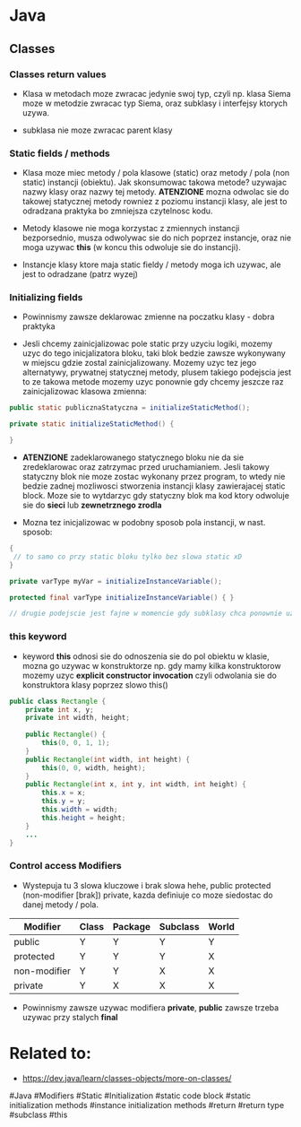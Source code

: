 # Java

## Classes

### Classes return values

* Klasa w metodach moze zwracac jedynie swoj typ, czyli np. klasa Siema moze w metodzie zwracac typ Siema, oraz subklasy i interfejsy ktorych uzywa.

* subklasa nie moze zwracac parent klasy

### Static fields / methods

* Klasa moze miec metody / pola klasowe (static) oraz metody / pola (non static) instancji (obiektu). Jak skonsumowac takowa metode? uzywajac nazwy klasy oraz nazwy tej metody. **ATENZIONE** mozna odwolac sie do takowej statycznej metody rowniez z poziomu instancji klasy, ale jest to odradzana praktyka bo zmniejsza czytelnosc kodu.

* Metody klasowe nie moga korzystac z zmiennych instancji bezporsednio, musza odwolywac sie do nich poprzez instancje, oraz nie moga uzywac **this** (w koncu this odwoluje sie do instancji).

* Instancje klasy ktore maja static fieldy / metody moga ich uzywac, ale jest to odradzane (patrz wyzej)

### Initializing fields

* Powinnismy zawsze deklarowac zmienne na poczatku klasy - dobra praktyka

* Jesli chcemy zainicjalizowac pole static przy uzyciu logiki, mozemy uzyc do tego inicjalizatora bloku, taki blok bedzie zawsze wykonywany w miejscu gdzie zostal zainicjalizowany. Mozemy uzyc tez jego alternatywy, prywatnej statycznej metody, plusem takiego podejscia jest to ze takowa metode mozemy uzyc ponownie gdy chcemy jeszcze raz zainicjalizowac klasowa zmienna:

```java
public static publicznaStatyczna = initializeStaticMethod();

private static initializeStaticMethod() {

}
```

* **ATENZIONE** zadeklarowanego statycznego bloku nie da sie zredeklarowac oraz zatrzymac przed uruchamianiem. Jesli takowy statyczny  blok nie moze zostac wykonany przez program, to wtedy nie bedzie zadnej mozliwosci stworzenia instancji klasy zawierajacej static block. Moze sie to wytdarzyc gdy statyczny blok ma kod ktory odwoluje sie do **sieci** lub **zewnetrznego zrodla**

* Mozna tez inicjalizowac w podobny sposob pola instancji, w nast. sposob:

```java
{
 // to samo co przy static bloku tylko bez slowa static xD
}

private varType myVar = initializeInstanceVariable();

protected final varType initializeInstanceVariable() { } 

// drugie podejscie jest fajne w momencie gdy subklasy chca ponownie uzyc tej metody. Metoda jest final poniewaz metody initializacji pol instancji ktore nie sa stale moze prowadzic do problemow
```

### this keyword

* keyword **this** odnosi sie do odnoszenia sie do pol obiektu w klasie, mozna go uzywac w konstruktorze np. gdy mamy kilka konstruktorow mozemy uzyc **explicit constructor invocation** czyli odwolania sie do konstruktora klasy poprzez slowo this()

```java
public class Rectangle {
    private int x, y;
    private int width, height;
        
    public Rectangle() {
        this(0, 0, 1, 1);
    }
    public Rectangle(int width, int height) {
        this(0, 0, width, height);
    }
    public Rectangle(int x, int y, int width, int height) {
        this.x = x;
        this.y = y;
        this.width = width;
        this.height = height;
    }
    ...
}

```

### Control access Modifiers

* Wystepuja tu 3 slowa kluczowe i brak slowa hehe, public protected (non-modifier [brak]) private, kazda definiuje co moze siedostac do danej metody / pola.

| Modifier | Class | Package | Subclass | World |
| ------ | ------ | ------ |  ------ | ------ |
| public | Y | Y | Y | Y |
| protected | Y | Y | Y | X |
| non-modifier | Y | Y | X | X |
| private | Y | X | X | X |

* Powinnismy zawsze uzywac modifiera **private**, **public** zawsze trzeba uzywac przy stalych **final**

# Related to:

* https://dev.java/learn/classes-objects/more-on-classes/



#Java #Modifiers #Static #Initialization #static code block #static initialization methods #instance initialization methods #return #return type #subclass #this
